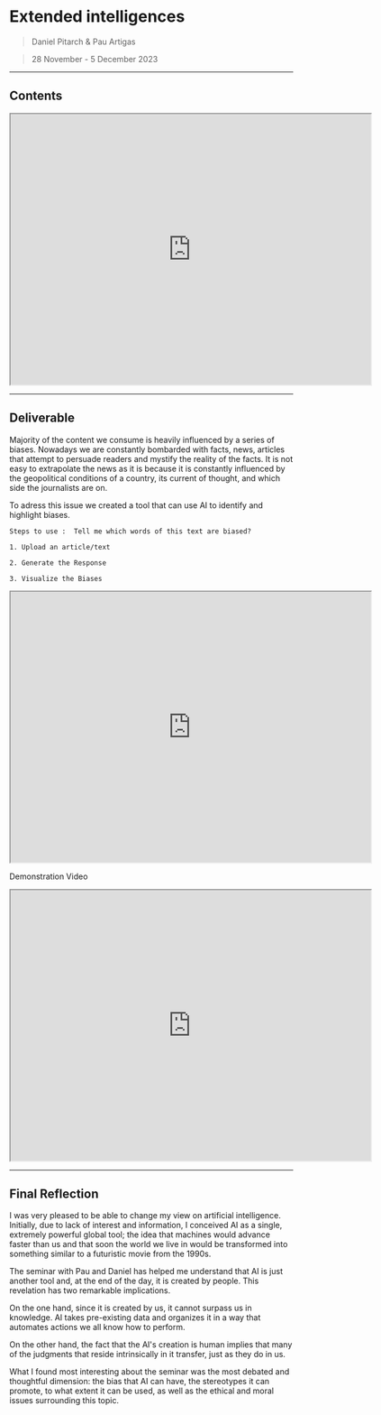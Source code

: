 # **Extended intelligences**

> Daniel Pitarch & Pau Artigas

> 28 November - 5 December 2023

---

## **Contents**

<iframe src="https://drive.google.com/file/d/1Gs5Lqqg4EzUPzu7KkHC9_SkFd4gjuqGP/preview" width="640" height="480" allow="autoplay"></iframe>

______________________________
## **Deliverable**

Majority of the  content we consume is heavily influenced by a series of biases. Nowadays we are constantly bombarded with facts, news, articles that attempt to persuade readers and mystify the reality of the facts.
It is not easy to extrapolate the news as it is because it is constantly influenced by the geopolitical conditions of a country, its current of thought, and which side the journalists are on.

To adress this issue we created a tool that can use AI to identify and highlight biases.

    Steps to use :  Tell me which words of this text are biased?  

    1. Upload an article/text

    2. Generate the Response

    3. Visualize the Biases 


<iframe src="https://drive.google.com/file/d/1rhpFL1vy1tVQMzQRRsrMGp0zehThOWZ4/preview" width="640" height="480" allow="autoplay"></iframe>


Demonstration Video
<iframe src="https://drive.google.com/file/d/1nieeLnmOAF3R-AnySafVqY3V0ACudnZ_/preview" width="640" height="480" allow="autoplay"></iframe>

______________________________
## **Final Reflection**

I was very pleased to be able to change my view on artificial intelligence. Initially, due to lack of interest and information, I conceived AI as a single, extremely powerful global tool; the idea that machines would advance faster than us and that soon the world we live in would be transformed into something similar to a futuristic movie from the 1990s.

The seminar with Pau and Daniel has helped me understand that AI is just another tool and, at the end of the day, it is created by people. This revelation has two remarkable implications.

On the one hand, since it is created by us, it cannot surpass us in knowledge. AI takes pre-existing data and organizes it in a way that automates actions we all know how to perform.

On the other hand, the fact that the AI's creation is human implies that many of the judgments that reside intrinsically in it transfer, just as they do in us.

What I found most interesting about the seminar was the most debated and thoughtful dimension: the bias that AI can have, the stereotypes it can promote, to what extent it can be used, as well as the ethical and moral issues surrounding this topic.